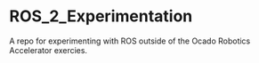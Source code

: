 # ROS_2_Experimentation

A repo for experimenting with ROS outside of the Ocado Robotics Accelerator exercies.
